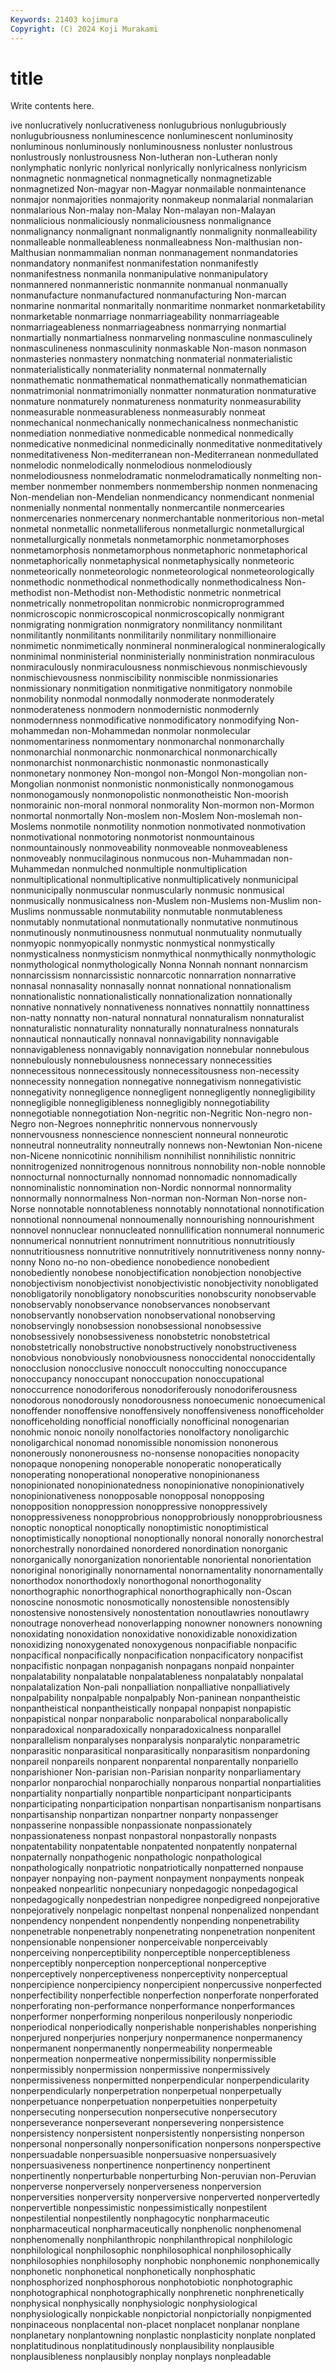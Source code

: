 ```yaml
---
Keywords: 21403 kojimura
Copyright: (C) 2024 Koji Murakami
---
```


# title

Write contents here.



ive nonlucratively nonlucrativeness nonlugubrious nonlugubriously nonlugubriousness nonluminescence
nonluminescent nonluminosity nonluminous nonluminously nonluminousness nonluster nonlustrous nonlustrously nonlustrousness Non-lutheran
non-Lutheran nonly nonlymphatic nonlyric nonlyrical nonlyrically nonlyricalness nonlyricism nonmagnetic nonmagnetical
nonmagnetically nonmagnetizable nonmagnetized Non-magyar non-Magyar nonmailable nonmaintenance nonmajor nonmajorities nonmajority
nonmakeup nonmalarial nonmalarian nonmalarious Non-malay non-Malay Non-malayan non-Malayan nonmalicious nonmaliciously
nonmaliciousness nonmalignance nonmalignancy nonmalignant nonmalignantly nonmalignity nonmalleability nonmalleable nonmalleableness nonmalleabness
Non-malthusian non-Malthusian nonmammalian nonman nonmanagement nonmandatories nonmandatory nonmanifest nonmanifestation nonmanifestly
nonmanifestness nonmanila nonmanipulative nonmanipulatory nonmannered nonmanneristic nonmannite nonmanual nonmanually nonmanufacture
nonmanufactured nonmanufacturing Non-marcan nonmarine nonmarital nonmaritally nonmaritime nonmarket nonmarketability nonmarketable
nonmarriage nonmarriageability nonmarriageable nonmarriageableness nonmarriageabness nonmarrying nonmartial nonmartially nonmartialness nonmarveling
nonmasculine nonmasculinely nonmasculineness nonmasculinity nonmaskable Non-mason nonmason nonmasteries nonmastery nonmatching
nonmaterial nonmaterialistic nonmaterialistically nonmateriality nonmaternal nonmaternally nonmathematic nonmathematical nonmathematically nonmathematician
nonmatrimonial nonmatrimonially nonmatter nonmaturation nonmaturative nonmature nonmaturely nonmatureness nonmaturity nonmeasurability
nonmeasurable nonmeasurableness nonmeasurably nonmeat nonmechanical nonmechanically nonmechanicalness nonmechanistic nonmediation nonmediative
nonmedicable nonmedical nonmedically nonmedicative nonmedicinal nonmedicinally nonmeditative nonmeditatively nonmeditativeness Non-mediterranean
non-Mediterranean nonmedullated nonmelodic nonmelodically nonmelodious nonmelodiously nonmelodiousness nonmelodramatic nonmelodramatically nonmelting
non-member nonmember nonmembers nonmembership nonmen nonmenacing Non-mendelian non-Mendelian nonmendicancy nonmendicant
nonmenial nonmenially nonmental nonmentally nonmercantile nonmercearies nonmercenaries nonmercenary nonmerchantable nonmeritorious
non-metal nonmetal nonmetallic nonmetalliferous nonmetallurgic nonmetallurgical nonmetallurgically nonmetals nonmetamorphic nonmetamorphoses
nonmetamorphosis nonmetamorphous nonmetaphoric nonmetaphorical nonmetaphorically nonmetaphysical nonmetaphysically nonmeteoric nonmeteorically nonmeteorologic
nonmeteorological nonmeteorologically nonmethodic nonmethodical nonmethodically nonmethodicalness Non-methodist non-Methodist non-Methodistic nonmetric
nonmetrical nonmetrically nonmetropolitan nonmicrobic nonmicroprogrammed nonmicroscopic nonmicroscopical nonmicroscopically nonmigrant nonmigrating
nonmigration nonmigratory nonmilitancy nonmilitant nonmilitantly nonmilitants nonmilitarily nonmilitary nonmillionaire nonmimetic
nonmimetically nonmineral nonmineralogical nonmineralogically nonminimal nonministerial nonministerially nonministration nonmiraculous nonmiraculously
nonmiraculousness nonmischievous nonmischievously nonmischievousness nonmiscibility nonmiscible nonmissionaries nonmissionary nonmitigation nonmitigative
nonmitigatory nonmobile nonmobility nonmodal nonmodally nonmoderate nonmoderately nonmoderateness nonmodern nonmodernistic
nonmodernly nonmodernness nonmodificative nonmodificatory nonmodifying Non-mohammedan non-Mohammedan nonmolar nonmolecular nonmomentariness
nonmomentary nonmonarchal nonmonarchally nonmonarchial nonmonarchic nonmonarchical nonmonarchically nonmonarchist nonmonarchistic nonmonastic
nonmonastically nonmonetary nonmoney Non-mongol non-Mongol Non-mongolian non-Mongolian nonmonist nonmonistic nonmonistically
nonmonogamous nonmonogamously nonmonopolistic nonmonotheistic Non-moorish nonmorainic non-moral nonmoral nonmorality Non-mormon
non-Mormon nonmortal nonmortally Non-moslem non-Moslem Non-moslemah non-Moslems nonmotile nonmotility nonmotion
nonmotivated nonmotivation nonmotivational nonmotoring nonmotorist nonmountainous nonmountainously nonmoveability nonmoveable nonmoveableness
nonmoveably nonmucilaginous nonmucous non-Muhammadan non-Muhammedan nonmulched nonmultiple nonmultiplication nonmultiplicational nonmultiplicative
nonmultiplicatively nonmunicipal nonmunicipally nonmuscular nonmuscularly nonmusic nonmusical nonmusically nonmusicalness non-Muslem
non-Muslems non-Muslim non-Muslims nonmussable nonmutability nonmutable nonmutableness nonmutably nonmutational nonmutationally
nonmutative nonmutinous nonmutinously nonmutinousness nonmutual nonmutuality nonmutually nonmyopic nonmyopically nonmystic
nonmystical nonmystically nonmysticalness nonmysticism nonmythical nonmythically nonmythologic nonmythological nonmythologically Nonna
Nonnah nonnant nonnarcism nonnarcissism nonnarcissistic nonnarcotic nonnarration nonnarrative nonnasal nonnasality
nonnasally nonnat nonnational nonnationalism nonnationalistic nonnationalistically nonnationalization nonnationally nonnative nonnatively
nonnativeness nonnatives nonnattily nonnattiness non-natty nonnatty non-natural nonnatural nonnaturalism nonnaturalist
nonnaturalistic nonnaturality nonnaturally nonnaturalness nonnaturals nonnautical nonnautically nonnaval nonnavigability nonnavigable
nonnavigableness nonnavigably nonnavigation nonnebular nonnebulous nonnebulously nonnebulousness nonnecessary nonnecessities nonnecessitous
nonnecessitously nonnecessitousness non-necessity nonnecessity nonnegation nonnegative nonnegativism nonnegativistic nonnegativity nonnegligence
nonnegligent nonnegligently nonnegligibility nonnegligible nonnegligibleness nonnegligibly nonnegotiability nonnegotiable nonnegotiation Non-negritic
non-Negritic Non-negro non-Negro non-Negroes nonnephritic nonnervous nonnervously nonnervousness nonnescience nonnescient
nonneural nonneurotic nonneutral nonneutrality nonneutrally nonnews non-Newtonian Non-nicene non-Nicene nonnicotinic
nonnihilism nonnihilist nonnihilistic nonnitric nonnitrogenized nonnitrogenous nonnitrous nonnobility non-noble nonnoble
nonnocturnal nonnocturnally nonnomad nonnomadic nonnomadically nonnominalistic nonnomination non-Nordic nonnormal nonnormality
nonnormally nonnormalness Non-norman non-Norman Non-norse non-Norse nonnotable nonnotableness nonnotably nonnotational
nonnotification nonnotional nonnoumenal nonnoumenally nonnourishing nonnourishment nonnovel nonnuclear nonnucleated nonnullification
nonnumeral nonnumeric nonnumerical nonnutrient nonnutriment nonnutritious nonnutritiously nonnutritiousness nonnutritive nonnutritively
nonnutritiveness nonny nonny-nonny Nono no-no non-obedience nonobedience nonobedient nonobediently nonobese
nonobjectification nonobjection nonobjective nonobjectivism nonobjectivist nonobjectivistic nonobjectivity nonobligated nonobligatorily nonobligatory
nonobscurities nonobscurity nonobservable nonobservably nonobservance nonobservances nonobservant nonobservantly nonobservation nonobservational
nonobserving nonobservingly nonobsession nonobsessional nonobsessive nonobsessively nonobsessiveness nonobstetric nonobstetrical nonobstetrically
nonobstructive nonobstructively nonobstructiveness nonobvious nonobviously nonobviousness nonoccidental nonoccidentally nonocclusion nonocclusive
nonoccult nonocculting nonoccupance nonoccupancy nonoccupant nonoccupation nonoccupational nonoccurrence nonodoriferous nonodoriferously
nonodoriferousness nonodorous nonodorously nonodorousness nonoecumenic nonoecumenical nonoffender nonoffensive nonoffensively nonoffensiveness
nonofficeholder nonofficeholding nonofficial nonofficially nonofficinal nonogenarian nonohmic nonoic nonoily nonolfactories
nonolfactory nonoligarchic nonoligarchical nonomad nonomissible nonomission nononerous nononerously nononerousness no-nonsense
nonopacities nonopacity nonopaque nonopening nonoperable nonoperatic nonoperatically nonoperating nonoperational nonoperative
nonopinionaness nonopinionated nonopinionatedness nonopinionative nonopinionatively nonopinionativeness nonopposable nonopposal nonopposing nonopposition
nonoppression nonoppressive nonoppressively nonoppressiveness nonopprobrious nonopprobriously nonopprobriousness nonoptic nonoptical nonoptically
nonoptimistic nonoptimistical nonoptimistically nonoptional nonoptionally nonoral nonorally nonorchestral nonorchestrally nonordained
nonordered nonordination nonorganic nonorganically nonorganization nonorientable nonoriental nonorientation nonoriginal nonoriginally
nonornamental nonornamentality nonornamentally nonorthodox nonorthodoxly nonorthogonal nonorthogonality nonorthographic nonorthographical nonorthographically
non-Oscan nonoscine nonosmotic nonosmotically nonostensible nonostensibly nonostensive nonostensively nonostentation nonoutlawries
nonoutlawry nonoutrage nonoverhead nonoverlapping nonowner nonowners nonowning nonoxidating nonoxidation nonoxidative
nonoxidizable nonoxidization nonoxidizing nonoxygenated nonoxygenous nonpacifiable nonpacific nonpacifical nonpacifically nonpacification
nonpacificatory nonpacifist nonpacifistic nonpagan nonpaganish nonpagans nonpaid nonpainter nonpalatability nonpalatable
nonpalatableness nonpalatably nonpalatal nonpalatalization Non-pali nonpalliation nonpalliative nonpalliatively nonpalpability nonpalpable
nonpalpably Non-paninean nonpantheistic nonpantheistical nonpantheistically nonpapal nonpapist nonpapistic nonpapistical nonpar
nonparabolic nonparabolical nonparabolically nonparadoxical nonparadoxically nonparadoxicalness nonparallel nonparallelism nonparalyses nonparalysis
nonparalytic nonparametric nonparasitic nonparasitical nonparasitically nonparasitism nonpardoning nonpareil nonpareils nonparent
nonparental nonparentally nonpariello nonparishioner Non-parisian non-Parisian nonparity nonparliamentary nonparlor nonparochial
nonparochially nonparous nonpartial nonpartialities nonpartiality nonpartially nonpartible nonparticipant nonparticipants nonparticipating
nonparticipation nonpartisan nonpartisanism nonpartisans nonpartisanship nonpartizan nonpartner nonparty nonpassenger nonpasserine
nonpassible nonpassionate nonpassionately nonpassionateness nonpast nonpastoral nonpastorally nonpasts nonpatentability nonpatentable
nonpatented nonpatently nonpaternal nonpaternally nonpathogenic nonpathologic nonpathological nonpathologically nonpatriotic nonpatriotically
nonpatterned nonpause nonpayer nonpaying non-payment nonpayment nonpayments nonpeak nonpeaked nonpearlitic
nonpecuniary nonpedagogic nonpedagogical nonpedagogically nonpedestrian nonpedigree nonpedigreed nonpejorative nonpejoratively nonpelagic
nonpeltast nonpenal nonpenalized nonpendant nonpendency nonpendent nonpendently nonpending nonpenetrability nonpenetrable
nonpenetrably nonpenetrating nonpenetration nonpenitent nonpensionable nonpensioner nonperceivable nonperceivably nonperceiving nonperceptibility
nonperceptible nonperceptibleness nonperceptibly nonperception nonperceptional nonperceptive nonperceptively nonperceptiveness nonperceptivity nonperceptual
nonpercipience nonpercipiency nonpercipient nonpercussive nonperfected nonperfectibility nonperfectible nonperfection nonperforate nonperforated
nonperforating non-performance nonperformance nonperformances nonperformer nonperforming nonperilous nonperilously nonperiodic nonperiodical
nonperiodically nonperishable nonperishables nonperishing nonperjured nonperjuries nonperjury nonpermanence nonpermanency nonpermanent
nonpermanently nonpermeability nonpermeable nonpermeation nonpermeative nonpermissibility nonpermissible nonpermissibly nonpermission nonpermissive
nonpermissively nonpermissiveness nonpermitted nonperpendicular nonperpendicularity nonperpendicularly nonperpetration nonperpetual nonperpetually nonperpetuance
nonperpetuation nonperpetuities nonperpetuity nonpersecuting nonpersecution nonpersecutive nonpersecutory nonperseverance nonperseverant nonpersevering
nonpersistence nonpersistency nonpersistent nonpersistently nonpersisting nonperson nonpersonal nonpersonally nonpersonification nonpersons
nonperspective nonpersuadable nonpersuasible nonpersuasive nonpersuasively nonpersuasiveness nonpertinence nonpertinency nonpertinent nonpertinently
nonperturbable nonperturbing Non-peruvian non-Peruvian nonperverse nonperversely nonperverseness nonperversion nonperversities nonperversity
nonperversive nonperverted nonpervertedly nonpervertible nonpessimistic nonpessimistically nonpestilent nonpestilential nonpestilently nonphagocytic
nonpharmaceutic nonpharmaceutical nonpharmaceutically nonphenolic nonphenomenal nonphenomenally nonphilanthropic nonphilanthropical nonphilologic nonphilological
nonphilosophic nonphilosophical nonphilosophically nonphilosophies nonphilosophy nonphobic nonphonemic nonphonemically nonphonetic nonphonetical
nonphonetically nonphosphatic nonphosphorized nonphosphorous nonphotobiotic nonphotographic nonphotographical nonphotographically nonphrenetic nonphrenetically
nonphysical nonphysically nonphysiologic nonphysiological nonphysiologically nonpickable nonpictorial nonpictorially nonpigmented nonpinaceous
nonplacental non-placet nonplacet nonplanar nonplane nonplanetary nonplantowning nonplastic nonplasticity nonplate
nonplated nonplatitudinous nonplatitudinously nonplausibility nonplausible nonplausibleness nonplausibly nonplay nonplays nonpleadable
